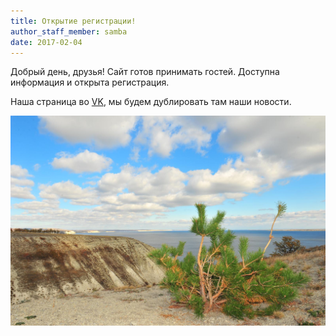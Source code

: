 ```yaml
---
title: Открытие регистрации!
author_staff_member: samba
date: 2017-02-04
---
```


Добрый день, друзья! Сайт готов принимать гостей. Доступна информация и открыта регистрация.

Наша страница во [VK](https://vk.com/samba_trail), мы будем дублировать там наши новости.

![Регистрация](/img/posts/open-registrations/9662.jpg)

